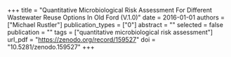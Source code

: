 +++
title = "Quantitative Microbiological Risk Assessment For Different Wastewater Reuse Options In Old Ford (V.1.0)"
date = 2016-01-01
authors = ["Michael Rustler"]
publication_types = ["0"]
abstract = ""
selected = false
publication = ""
tags = ["quantitative microbiological risk assessment"]
url_pdf = "https://zenodo.org/record/159527"
doi = "10.5281/zenodo.159527"
+++

